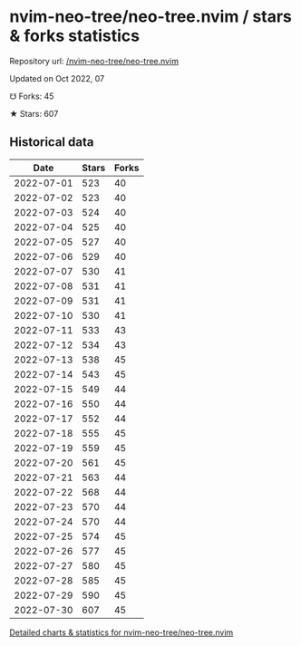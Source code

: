 # nvim-neo-tree/neo-tree.nvim / stars & forks statistics

Repository url: [/nvim-neo-tree/neo-tree.nvim](https://github.com/nvim-neo-tree/neo-tree.nvim)

Updated on Oct 2022, 07

☋ Forks: 45

★ Stars: 607

## Historical data
| Date | Stars | Forks |
|------|-------|-------|
| 2022-07-01 | 523 | 40 | 
| 2022-07-02 | 523 | 40 | 
| 2022-07-03 | 524 | 40 | 
| 2022-07-04 | 525 | 40 | 
| 2022-07-05 | 527 | 40 | 
| 2022-07-06 | 529 | 40 | 
| 2022-07-07 | 530 | 41 | 
| 2022-07-08 | 531 | 41 | 
| 2022-07-09 | 531 | 41 | 
| 2022-07-10 | 530 | 41 | 
| 2022-07-11 | 533 | 43 | 
| 2022-07-12 | 534 | 43 | 
| 2022-07-13 | 538 | 45 | 
| 2022-07-14 | 543 | 45 | 
| 2022-07-15 | 549 | 44 | 
| 2022-07-16 | 550 | 44 | 
| 2022-07-17 | 552 | 44 | 
| 2022-07-18 | 555 | 45 | 
| 2022-07-19 | 559 | 45 | 
| 2022-07-20 | 561 | 45 | 
| 2022-07-21 | 563 | 44 | 
| 2022-07-22 | 568 | 44 | 
| 2022-07-23 | 570 | 44 | 
| 2022-07-24 | 570 | 44 | 
| 2022-07-25 | 574 | 45 | 
| 2022-07-26 | 577 | 45 | 
| 2022-07-27 | 580 | 45 | 
| 2022-07-28 | 585 | 45 | 
| 2022-07-29 | 590 | 45 | 
| 2022-07-30 | 607 | 45 | 


[Detailed charts & statistics for nvim-neo-tree/neo-tree.nvim](https://reviewgithub.com/rep/nvim-neo-tree/neo-tree.nvim)
